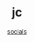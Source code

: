<br />
<div align="center">
  </a>

  <h1 align="center">jc</h1>
   <a href="https://www.guns.lol/boxxy">socials</a> 
